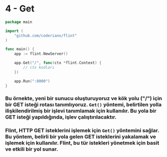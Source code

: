 # 4 - Get

```go
package main

import (  
    "github.com/coderianx/flint"  
)

func main() {
    app := flint.NewServer()

    app.Get("/", func(ctx *flint.Context) {
        // ctx kodları
    })

    app.Run(":8000")
}
```
### Bu örnekte, yeni bir sunucu oluşturuyoruz ve kök yolu ("/") için bir GET isteği rotası tanımlıyoruz. `Get()` yöntemi, belirtilen yolla ilişkilendirilmiş bir işlevi tanımlamak için kullanılır. Bu yola bir GET isteği yapıldığında, işlev çalıştırılacaktır.
### Flint, HTTP GET isteklerini işlemek için `Get()` yöntemini sağlar. Bu yöntem, belirli bir yola gelen GET isteklerini yakalamak ve işlemek için kullanılır. Flint, bu tür istekleri yönetmek için basit ve etkili bir yol sunar.